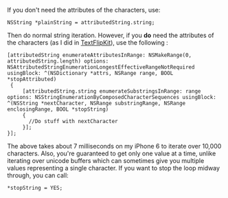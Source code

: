 
If you don't need the attributes of the characters, use:

```
NSString *plainString = attributedString.string;
```
Then do normal string iteration. However, if you **do** need the attributes of the characters (as I did in [TextFlipKit]), use the following :

    [attributedString enumerateAttributesInRange: NSMakeRange(0, attributedString.length) options: NSAttributedStringEnumerationLongestEffectiveRangeNotRequired usingBlock: ^(NSDictionary *attrs, NSRange range, BOOL *stopAttributed)
     {
         [attributedString.string enumerateSubstringsInRange: range options: NSStringEnumerationByComposedCharacterSequences usingBlock: ^(NSString *nextCharacter, NSRange substringRange, NSRange enclosingRange, BOOL *stopString)
         {
           //Do stuff with nextCharacter
         }];
    }];
The above takes about 7 milliseconds on my iPhone 6 to iterate over 10,000 characters. Also, you're guaranteed to get only one value at a time, unlike iterating over unicode buffers which can sometimes give you multiple values representing a single character. If you want to stop the loop midway through, you can call:

``` 
*stopString = YES;
```









[TextFlipKit]: https://github.com/andrewschreiber/TextFlipKit


